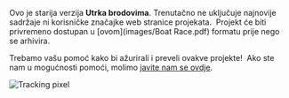 Ovo je starija verzija **Utrka brodovima**. Trenutačno ne uključuje najnovije sadržaje ni korisničke značajke web stranice projekata.  Projekt će biti privremeno dostupan u [ovom](images/Boat Race.pdf) formatu prije nego se arhivira.

Trebamo vašu pomoć kako bi ažurirali i preveli ovakve projekte!  Ako ste nam u mogućnosti pomoći, molimo [javite nam se ovdje](https://rpf.io/translators).

![Tracking pixel](https://code.org/api/hour/begin_codeclub_boatrace.png)
